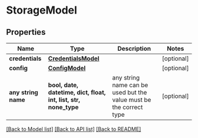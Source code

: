 # StorageModel


## Properties
Name | Type | Description | Notes
------------ | ------------- | ------------- | -------------
**credentials** | [**CredentialsModel**](CredentialsModel.md) |  | [optional] 
**config** | [**ConfigModel**](ConfigModel.md) |  | [optional] 
**any string name** | **bool, date, datetime, dict, float, int, list, str, none_type** | any string name can be used but the value must be the correct type | [optional]

[[Back to Model list]](../README.md#documentation-for-models) [[Back to API list]](../README.md#documentation-for-api-endpoints) [[Back to README]](../README.md)


